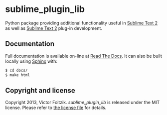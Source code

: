 # sublime_plugin_lib

Python package providing additional functionality useful in [Sublime Text 2][ST2] as well as [Sublime Text 2][ST3] plug-in development.

## Documentation

Full documentation is available on-line at [Read The Docs][Documentation]. It can also be built locally using [Sphinx][Sphinx] with:

```bash
$ cd docs/
$ make html
```

## Copyright and license

Copyright 2013, Victor Foitzik. *sublime_plugin_lib* is released under the MIT license. Please refer to [the license file][License] for details. 

[Documentation]: http://sublime_plugin_lib.readthedocs.org/
[License]: https://github.com/vifo/sublime_plugin_lib/blob/master/LICENSE
[Sphinx]: http://sphinx-doc.org/
[ST2]: http://sublimetext.com/2
[ST3]: http://sublimetext.com/3
[vifo_github]: https://github.com/vifo
[vifo_twitter]: https://twitter.com/victorfoitzik
